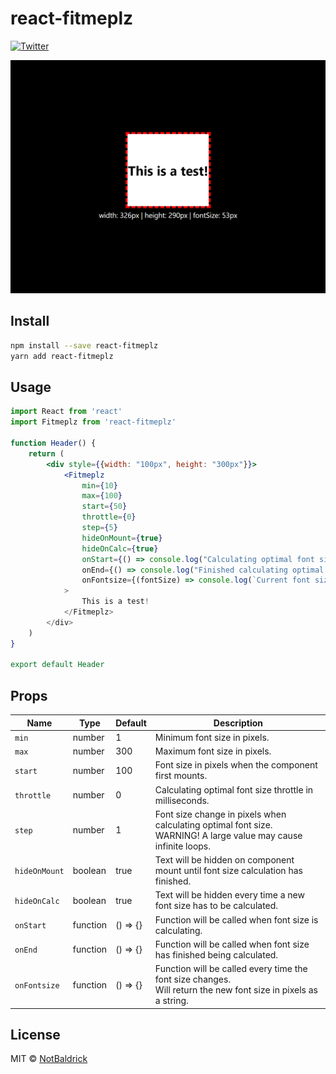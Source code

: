 # react-fitmeplz

[![Twitter](https://img.shields.io/twitter/follow/NotBaldrick.svg?style=social&label=@NotBaldrick)](https://twitter.com/NotBaldrick)

![Showcase](./demo/showcase.gif)

## Install

```bash
npm install --save react-fitmeplz
yarn add react-fitmeplz
```

## Usage

```jsx
import React from 'react'
import Fitmeplz from 'react-fitmeplz'

function Header() {
    return (
        <div style={{width: "100px", height: "300px"}}>
            <Fitmeplz
                min={10}
                max={100}
                start={50}
                throttle={0}
                step={5}
                hideOnMount={true}
                hideOnCalc={true}
                onStart={() => console.log("Calculating optimal font size!")
                onEnd={() => console.log("Finished calculating optimal font size!")}
                onFontsize={(fontSize) => console.log(`Current font size is: ${fontsize}`)}
            >
                This is a test!
            </Fitmeplz>
        </div>
    )
}

export default Header
```

## Props

| Name          | Type     | Default  | Description                                                                                                        |
| ------------- | -------- | -------- | ------------------------------------------------------------------------------------------------------------------ |
| `min`         | number   | 1        | Minimum font size in pixels.                                                                                       |
| `max`         | number   | 300      | Maximum font size in pixels.                                                                                       |
| `start`       | number   | 100      | Font size in pixels when the component first mounts.                                                               |
| `throttle`    | number   | 0        | Calculating optimal font size throttle in milliseconds.                                                            |
| `step`        | number   | 1        | Font size change in pixels when calculating optimal font size.<br>WARNING! A large value may cause infinite loops. |
| `hideOnMount` | boolean  | true     | Text will be hidden on component mount until font size calculation has finished.                                   |
| `hideOnCalc`  | boolean  | true     | Text will be hidden every time a new font size has to be calculated.                                               |
| `onStart`     | function | () => {} | Function will be called when font size is calculating.                                                             |
| `onEnd`       | function | () => {} | Function will be called when font size has finished being calculated.                                              |
| `onFontsize`  | function | () => {} | Function will be called every time the font size changes.<br>Will return the new font size in pixels as a string.  |

## License

MIT © [NotBaldrick](https://github.com/NotBaldrick)
